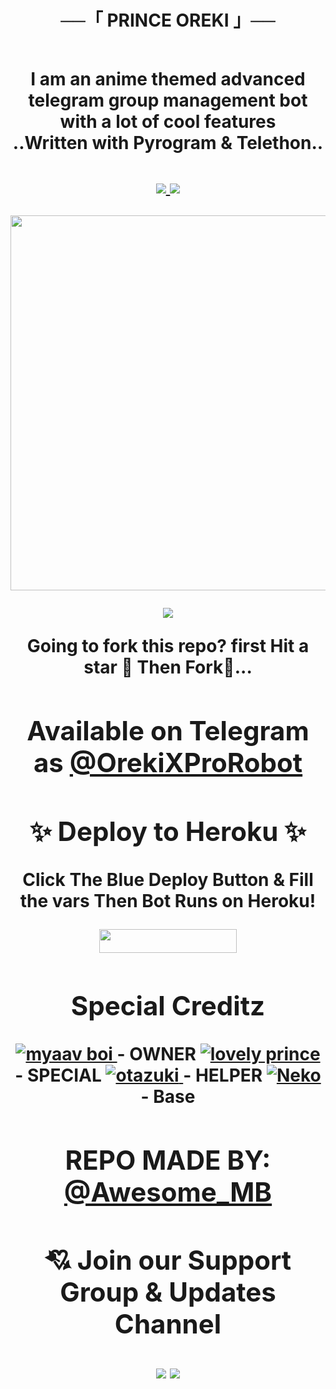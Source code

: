 <h1 align="center"><b>──「 PRINCE OREKI 」──<h2 align="center">

<h4 align="center">I am an anime themed advanced telegram group management bot with a lot of cool features <br> ..Written with Pyrogram & Telethon..</h4>
<p align='center'>
  <a href="https://www.python.org/" alt="made-with-python"> <img src="https://img.shields.io/badge/Made%20with-Python-1f425f.svg?style=flat-square&logo=python&color=blue" /> </a>
  <a href="https://github.com/Awesome-Gtash/OrekiRobot-2/graphs/commit-activity" alt="Maintenance"> <img src="https://img.shields.io/badge/Maintained%3F-Yes-red.svg?style=flat-square" /> </a>
</p>

<p align="center"><a href="https://t.me/OrekiXProRobot"><img src="https://te.legra.ph/file/bf426ef1ca910801efbd3.jpg" width="600"></a></p>

<p align="center"><a href="https://pypi.org/project/Telethon/"> <img src="https://img.shields.io/pypi/v/telethon?color=pink&label=telethon&logo=python&logoColor=green&style=for-the-badge" /></a></p>


**Going to fork this repo? first Hit a star 💫 Then Fork🤞...**



## Available on Telegram as [@OrekiXProRobot](https://t.me/Orekixprorobot)

## ✨ Deploy to Heroku ✨

Click The Blue Deploy Button & Fill the vars Then Bot Runs on Heroku!
<p align="center"><a href="https://heroku.com/deploy?template=https://github.com/Awesome-Gtash/OrekiRobot-2"> <img src="https://img.shields.io/badge/Deploy%20To%20Heroku-blue?style=for-the-badge&logo=heroku" width="220" height="38.45"/></a></p>

## Special Creditz
<a href="https://github.com/Awesome-Gtash"> <img src="https://img.shields.io/badge/Myaav Boi-black?style=for-the-badge&logo=github" alt="myaav boi" /> </a> - OWNER
<a href="https://github.com/Awesome-Prince"> <img src="https://img.shields.io/badge/Myaav Boi-black?style=for-the-badge&logo=github" alt="lovely prince" /> </a> - SPECIAL
<a href="https://github.com/Otazuki004"> <img src="https://img.shields.io/badge/Myaav Boi-black?style=for-the-badge&logo=github" alt="otazuki" /> </a> - HELPER
<a href="https://github.com/Awesome-Prince/NekoRobot-3"> <img src="https://img.shields.io/badge/Myaav Boi-black?style=for-the-badge&logo=github" alt="Neko" /> </a> - Base

## REPO MADE BY: [@Awesome_MB](https://t.me/Awesome_MB)


## 💘 Join our Support Group & Updates Channel
<a href="https://t.me/Tiger_SupportChat"><img src="https://img.shields.io/badge/Support 💌-Telegram%20Group-red.svg?logo=telegram"></a>
<a href="https://t.me/Tiger_Updates"><img src="https://img.shields.io/badge/Updates 📣-Telegram%20Channel-red.svg?logo=telegram"></a>
